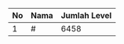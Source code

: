 | No | Nama            | Jumlah Level |
|----|-----------------|--------------|
| 1  | #    |    6458        |
